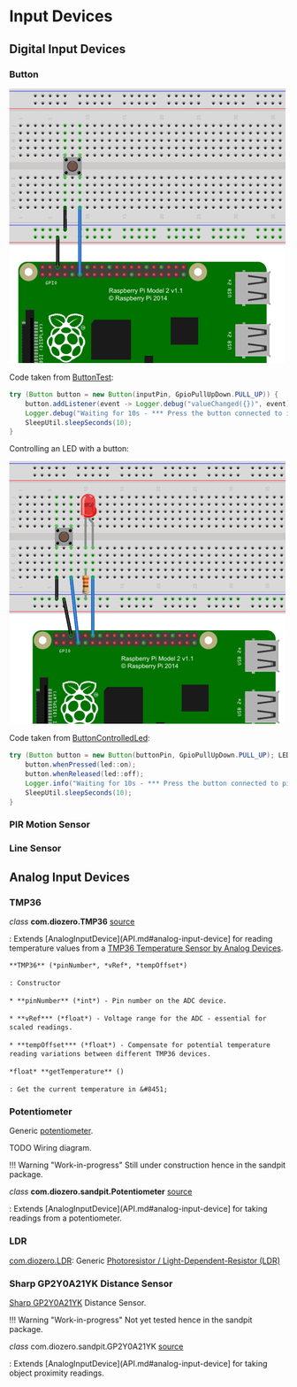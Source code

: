 # Input Devices

## Digital Input Devices

### Button

![Button](images/Button.png "Button") 

Code taken from [ButtonTest](https://github.com/mattjlewis/diozero/blob/master/diozero-core/src/main/java/com/diozero/sampleapps/ButtonTest.java):

```java
try (Button button = new Button(inputPin, GpioPullUpDown.PULL_UP)) {
	button.addListener(event -> Logger.debug("valueChanged({})", event));
	Logger.debug("Waiting for 10s - *** Press the button connected to input pin " + inputPin + " ***");
	SleepUtil.sleepSeconds(10);
}
```

Controlling an LED with a button:

![Button controlled LED](images/Button_LED.png "Button controlled LED") 

Code taken from [ButtonControlledLed](https://github.com/mattjlewis/diozero/blob/master/diozero-core/src/main/java/com/diozero/sampleapps/ButtonControlledLed.java):

```java
try (Button button = new Button(buttonPin, GpioPullUpDown.PULL_UP); LED led = new LED(ledPin)) {
	button.whenPressed(led::on);
	button.whenReleased(led::off);
	Logger.info("Waiting for 10s - *** Press the button connected to pin {} ***", Integer.valueOf(buttonPin));
	SleepUtil.sleepSeconds(10);
}
```


### PIR Motion Sensor

### Line Sensor

## Analog Input Devices

### TMP36

*class* **com.diozero.TMP36** [source](https://github.com/mattjlewis/diozero/blob/master/diozero-core/src/main/java/com/diozero/TMP36.java)

: Extends [AnalogInputDevice](API.md#analog-input-device] for reading temperature values from a [TMP36 Temperature Sensor by Analog Devices](http://www.analog.com/en/products/analog-to-digital-converters/integrated-special-purpose-converters/integrated-temperature-sensors/tmp36.html).

    **TMP36** (*pinNumber*, *vRef*, *tempOffset*)
    
    : Constructor
    
    * **pinNumber** (*int*) - Pin number on the ADC device.
    
    * **vRef*** (*float*) - Voltage range for the ADC - essential for scaled readings.
    
    * **tempOffset*** (*float*) - Compensate for potential temperature reading variations between different TMP36 devices.
    
    *float* **getTemperature** ()
    
    : Get the current temperature in &#8451;


### Potentiometer

Generic [potentiometer](https://en.wikipedia.org/wiki/Potentiometer).

TODO Wiring diagram.

!!! Warning "Work-in-progress"
Still under construction hence in the sandpit package.

*class* **com.diozero.sandpit.Potentiometer** [source](https://github.com/mattjlewis/diozero/blob/master/diozero-core/src/main/java/com/diozero/sandpit/Potentiometer.java)

: Extends [AnalogInputDevice](API.md#analog-input-device] for taking readings from a potentiometer.


### LDR

[com.diozero.LDR](https://github.com/mattjlewis/diozero/blob/master/diozero-core/src/main/java/com/diozero/LDR.java): Generic [Photoresistor / Light-Dependent-Resistor (LDR)](https://en.wikipedia.org/wiki/Photoresistor)

### Sharp GP2Y0A21YK Distance Sensor

[Sharp GP2Y0A21YK](http://www.sharpsma.com/webfm_send/1208) Distance Sensor.

!!! Warning "Work-in-progress"
Not yet tested hence in the sandpit package.

*class* com.diozero.sandpit.GP2Y0A21YK [source](https://github.com/mattjlewis/diozero/blob/master/diozero-core/src/main/java/com/diozero/sandpit/GP2Y0A21YK.java)

: Extends [AnalogInputDevice](API.md#analog-input-device] for taking object proximity readings. 
